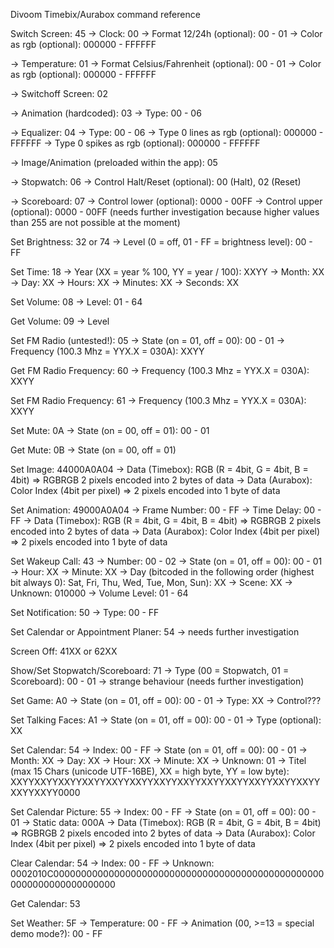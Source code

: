 Divoom Timebix/Aurabox command reference


Switch Screen: 45
  -> Clock: 00
    -> Format 12/24h (optional): 00 - 01
    -> Color as rgb (optional): 000000 - FFFFFF
    
  -> Temperature: 01
    -> Format Celsius/Fahrenheit (optional): 00 - 01
    -> Color as rgb (optional): 000000 - FFFFFF
  
  -> Switchoff Screen: 02
  
  -> Animation (hardcoded): 03
    -> Type: 00 - 06
    
  -> Equalizer: 04
    -> Type: 00 - 06
      -> Type 0 lines as rgb (optional): 000000 - FFFFFF
      -> Type 0 spikes as rgb (optional): 000000 - FFFFFF
  
  -> Image/Animation (preloaded within the app): 05
  
  -> Stopwatch: 06
    -> Control Halt/Reset (optional): 00 (Halt), 02 (Reset)
    
  -> Scoreboard: 07
    -> Control lower (optional): 0000 - 00FF
    -> Control upper (optional): 0000 - 00FF
    (needs further investigation because higher values than 255 are not possible at the moment)
    
Set Brightness: 32 or 74
  -> Level (0 = off, 01 - FF = brightness level): 00 - FF
  
Set Time: 18
  -> Year (XX = year % 100, YY = year / 100): XXYY
  -> Month: XX
  -> Day: XX
  -> Hours: XX
  -> Minutes: XX
  -> Seconds: XX
  
Set Volume: 08
  -> Level: 01 - 64
  
Get Volume: 09
  -> Level
  
Set FM Radio (untested!): 05
  -> State (on = 01, off = 00): 00 - 01
  -> Frequency (100.3 Mhz = YYX.X = 030A): XXYY
  
Get FM Radio Frequency: 60
  -> Frequency (100.3 Mhz = YYX.X = 030A): XXYY
  
Set FM Radio Frequency: 61
  -> Frequency (100.3 Mhz = YYX.X = 030A): XXYY
  
Set Mute: 0A
  -> State (on = 00, off = 01): 00 - 01
  
Get Mute: 0B
  -> State (on = 00, off = 01)
  
Set Image: 44000A0A04
  -> Data (Timebox): RGB (R = 4bit, G = 4bit, B = 4bit) => RGBRGB 2 pixels encoded into 2 bytes of data
  -> Data (Aurabox): Color Index (4bit per pixel) => 2 pixels encoded into 1 byte of data

Set Animation: 49000A0A04
  -> Frame Number: 00 - FF
  -> Time Delay: 00 - FF
  -> Data (Timebox): RGB (R = 4bit, G = 4bit, B = 4bit) => RGBRGB 2 pixels encoded into 2 bytes of data
  -> Data (Aurabox): Color Index (4bit per pixel) => 2 pixels encoded into 1 byte of data

Set Wakeup Call: 43
  -> Number: 00 - 02
  -> State (on = 01, off = 00): 00 - 01
  -> Hour: XX
  -> Minute: XX
  -> Day (bitcoded in the following order (highest bit always 0): Sat, Fri, Thu, Wed, Tue, Mon, Sun): XX
  -> Scene: XX
  -> Unknown: 010000
  -> Volume Level: 01 - 64
  
Set Notification: 50
  -> Type: 00 - FF
  
Set Calendar or Appointment Planer: 54
  -> needs further investigation
  
Screen Off: 41XX or 62XX
  
Show/Set Stopwatch/Scoreboard: 71
  -> Type (00 = Stopwatch, 01 = Scoreboard): 00 - 01
  -> strange behaviour (needs further investigation)
  
Set Game: A0
  -> State (on = 01, off = 00): 00 - 01
  -> Type: XX
  -> Control???
  
Set Talking Faces: A1
  -> State (on = 01, off = 00): 00 - 01
  -> Type (optional): XX

Set Calendar: 54
  -> Index: 00 - FF
  -> State (on = 01, off = 00): 00 - 01
  -> Month: XX
  -> Day: XX
  -> Hour: XX
  -> Minute: XX
  -> Unknown: 01
  -> Titel (max 15 Chars (unicode UTF-16BE), XX = high byte, YY = low byte): XXYYXXYYXXYYXXYYXXYYXXYYXXYYXXYYXXYYXXYYXXYYXXYYXXYYXXYYXXYY0000
  
Set Calendar Picture: 55
  -> Index: 00 - FF
  -> State (on = 01, off = 00): 00 - 01
  -> Static data: 000A
  -> Data (Timebox): RGB (R = 4bit, G = 4bit, B = 4bit) => RGBRGB 2 pixels encoded into 2 bytes of data
  -> Data (Aurabox): Color Index (4bit per pixel) => 2 pixels encoded into 1 byte of data
  
Clear Calendar: 54
  -> Index: 00 - FF
  -> Unknown: 0002010C00000000000000000000000000000000000000000000000000000000000000000000
  
Get Calendar: 53

Set Weather: 5F
  -> Temperature: 00 - FF
  -> Animation (00, >=13 = special demo mode?): 00 - FF
